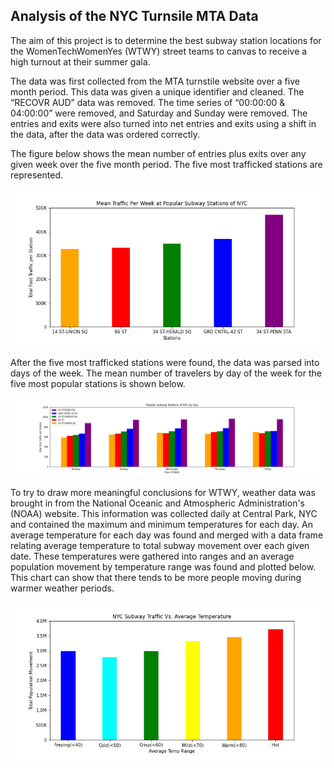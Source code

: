 ## Analysis of the NYC Turnsile MTA Data
The aim of this project is to determine the best subway station locations for the WomenTechWomenYes (WTWY) street teams to canvas to receive a high turnout at their summer gala.

The data was first collected from the MTA turnstile website over a five month period. This data was given a unique identifier and cleaned. The “RECOVR AUD” data was removed. The time series of “00:00:00 & 04:00:00” were removed, and Saturday and Sunday were removed. The entries and exits were also turned into net entries and exits using a shift in the data, after the data was ordered correctly.

The figure below shows the mean number of entries plus exits over any given week over the five month period. The five most trafficked stations are represented.

![](Images/popular_stations.png)

After the five most trafficked stations were found, the data was parsed into days of the week. The mean number of travelers by day of the week for the five most popular stations is shown below.

![](Images/popular_stations_by_week.png)

To try to draw more meaningful conclusions for WTWY, weather data was brought in from the National Oceanic and Atmospheric Administration's (NOAA) website. This information was collected daily at Central Park, NYC and contained the maximum and minimum temperatures for each day. An average temperature for each day was found and merged with a data frame relating average temperature to total subway movement over each given date. These temperatures were gathered into ranges and an average population movement by temperature range was found and plotted below. This chart can show that there tends to be more people moving during warmer weather periods.

![](Images/movement_by_temp.png)
